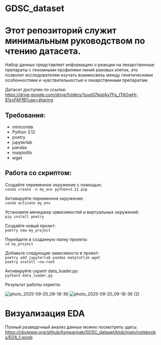 # GDSC_dataset
# Этот репозиторий служит минимальным руководством по чтению датасета.  
Набор данных представляет информацию о реакции на лекарственные препараты с геномными профилями линий раковых клеток, это позволит исследователям изучать взаимосвязь между генетическими особенностями и чувствительностью к лекарственным препаратам.

Датасет доступен по ссылке: https://drive.google.com/drive/folders/1uyqS7bjqjAx7Fq_IT6OwHj-81zvFAFfB?usp=sharing 

## Требования:
- miniconda
- Python 3.12
- poetry
- jupyterlab
- pandas 
- matplotlib 
- wget

## Работа со скриптом:
Создайте переменное окружение с помощью:  
```conda create -n my_env python=3.12 pip```

Активируйте переменное окружение:  
```conda activate my_env```

Установите менеджер зависимостей и виртуальных окружений:  
```pip install poetry```

Создайте новый проект:  
```poetry new my_project```

Перейдите в созданную папку проекта:  
```cd my_project```

Добавьте следующие зависимости в проект:  
```poetry add jupyterlab pandas matplotlib wget```  
```poetry install —no-root```   

Активируйте скрипт data_loader.py:   
```python3 data_loader.py```


Результат работы скрипта:

![photo_2025-09-20_09-18-36](https://github.com/user-attachments/assets/34a67b1c-ff51-4bc3-bc4e-b74fa711be1b)
![photo_2025-09-20_09-18-36 (2)](https://github.com/user-attachments/assets/47539ec9-cb47-48e9-814a-4cff94bb7d82)

# Визуализация EDA
Полный разведочный анализ данных можно посмотреть здесь: https://nbviewer.org/github/itsmearinak/GDSC_dataset/blob/main/notebooks/EDA_1.ipynb 
